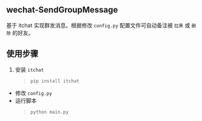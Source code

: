 ## wechat-SendGroupMessage

基于 itchat 实现群发消息。根据修改 `config.py` 配置文件可自动备注被 `拉黑` 或 `删除` 的好友。

## 使用步骤

1. 安装 `itchat`
    > `pip install itchat`
- 修改 `config.py`
- 运行脚本
    > `python main.py`